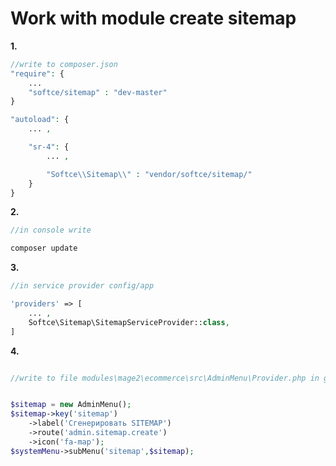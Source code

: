 # Work with module create sitemap

**1.**
```php
//write to composer.json
"require": {
    ...
    "softce/sitemap" : "dev-master"
}

"autoload": {
    ... ,

    "sr-4": {
        ... ,

        "Softce\\Sitemap\\" : "vendor/softce/sitemap/"
    }
}
```


**2.**
```php
//in console write

composer update
```


**3.**
```php
//in service provider config/app

'providers' => [
    ... ,
    Softce\Sitemap\SitemapServiceProvider::class,
]
```


**4.**
```php

//write to file modules\mage2\ecommerce\src\AdminMenu\Provider.php in group System


$sitemap = new AdminMenu();
$sitemap->key('sitemap')
    ->label('Сгенерировать SITEMAP')
    ->route('admin.sitemap.create')
    ->icon('fa-map');
$systemMenu->subMenu('sitemap',$sitemap);
```

